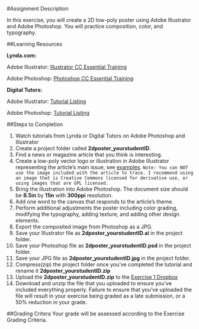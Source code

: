 #Assignment Description

In this exercise, you will create a 2D low-poly poster using Adobe Illustrator and Adobe Photoshop. You will practice composition, color, and typography.

##Learning Resources

**Lynda.com:**

Adobe Illustrator:  [Illustrator CC Essential Training](http://www.lynda.com/Illustrator-tutorials/Illustrator-CC-Essential-Training/122469-2.html)

Adobe Photoshop: [Photoshop CC Essential Training](http://www.lynda.com/Photoshop-tutorials/Photoshop-CC-Essential-Training/122999-2.html)

**Digital Tutors:**

Adobe Illustrator: [Tutorial Listing](http://www.digitaltutors.com/11/training.php?tid=1&cid=229)

Adobe Photoshop: [Tutorial Listing](http://www.digitaltutors.com/software/Photoshop-tutorials)

##Steps to Completion

1. Watch tutorials from Lynda or Digital Tutors on Adobe Photoshop and Illustrator
2. Create a project folder called **2dposter_yourstudentID**.
3. Find a news or magazine article that you think is interesting. 
4. Create a low-poly vector logo or illustration in Adobe Illustrator representing the article’s main issue, see [examples](https://www.behance.net/search?field=44&search=low+poly).
   `Note: You can NOT use the image included with the article to trace. I recommend using an image that is Creative Commons licensed for derivative use, or using images that are GPL licensed.`
5. Bring the illustration into Adobe Photoshop. The document size should be **8.5in** by **11in** with **300ppi** resolution.
6. Add one word to the canvas that responds to the article’s theme.
7. Perform additional adjustments the poster including color grading, modifying the typography, adding texture, and adding other design elements.
8. Export the composited image from Photoshop as a JPG.
9. Save your Illustrator file as **2dposter_yourstudentID.ai** in the project folder.
10. Save your Photoshop file as **2dposter_yourstudentID.psd** in the project folder.
11. Save your JPG file as **2dposter_yourstudentID.jpg** in the project folder.
12. Compress(zip) the project folder once you’ve completed the tutorial and rename it **2dposter_yourstudentID.zip**
13. Upload the **2dposter_yourstudentID.zip** to the [Exercise 1 Dropbox](https://psu.box.com/signup/collablink/d_4284115953/11da3bdd340295)
14. Download and unzip the file that you uploaded to ensure you’ve included everything properly. Failure to ensure that you’ve uploaded the file will result in your exercise being graded as a late submission, or a 50% reduction in your grade.

##Grading Critera
Your grade will be assessed according to the Exercise Grading Criteria.
